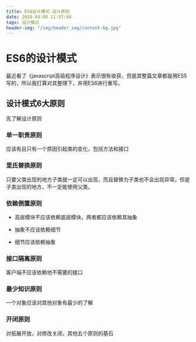 ```yaml
---
title: ES6设计模式-设计原则
date: 2018-04-08 21:57:04
tags: 设计模式
header-img: "/img/header_img/content-bg.jpg"
---
```


# ES6的设计模式

最近看了《javascript高级程序设计》表示很有收获，但是其整篇文章都是用ES5写的，所以我打算对其整理下，并用ES6进行重写。

## 设计模式6大原则

先了解设计原则

### 单一职责原则
 
应该有且只有一个原因引起类的变化，包括方法和接口

### 里氏替换原则

只要父类出现的地方子类就一定可以出现，而且替换为子类也不会出现异常。但是子类出现的地方，不一定能使用父类。

### 依赖倒置原则

- 高层模块不应该依赖底层模块，两者都应该依赖其抽象

- 抽象不应该依赖细节

- 细节应该依赖抽象

### 接口隔离原则

客户端不应该依赖他不需要的接口

### 最少知识原则

一个对象应该对其他对象有最少的了解

### 开闭原则

对拓展开放，对修改关闭，其他五个原则的基石
